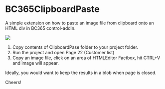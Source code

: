 # BC365ClipboardPaste
A simple extension on how to paste an image file from clipboard onto an HTML div in BC365 control-addin.

![](ColorPicker/ColorPickerpic.png)

1. Copy contents of ClipboardPase folder to your project folder.
2. Run the project and open Page 22 (Customer list)
3. Copy an image file, click on an area of HTMLEditor Factbox, hit CTRL+V and image will appear.

Ideally, you would want to keep the results in a blob when page is closed.

Cheers!

